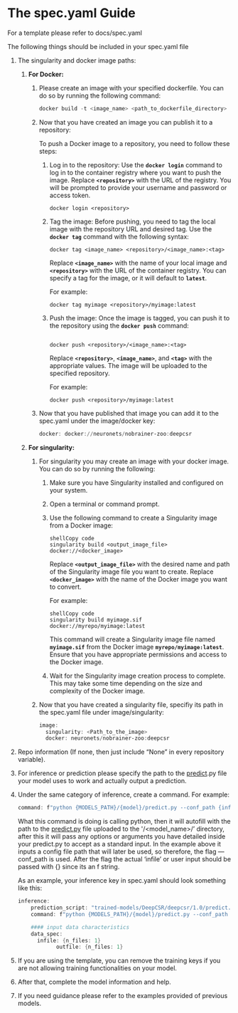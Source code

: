 # The spec.yaml Guide

For a template please refer to docs/spec.yaml

The following things should be included in your spec.yaml file

1. The singularity and docker image paths:
    1. **For Docker:**
        1. Please create an image with your specified dockerfile. You can do so by running the following command:
            
            ```powershell
            docker build -t <image_name> <path_to_dockerfile_directory>
            ```
            
        2. Now that you have created an image you can publish it to a repository:
            
            To push a Docker image to a repository, you need to follow these steps:
            
            1. Log in to the repository: Use the **`docker login`** command to log in to the container registry where you want to push the image. Replace **`<repository>`** with the URL of the registry. You will be prompted to provide your username and password or access token.
                
                ```
                docker login <repository>
                ```
                
            2. Tag the image: Before pushing, you need to tag the local image with the repository URL and desired tag. Use the **`docker tag`** command with the following syntax:
                
                ```
                docker tag <image_name> <repository>/<image_name>:<tag>
                ```
                
                Replace **`<image_name>`** with the name of your local image and **`<repository>`** with the URL of the container registry. You can specify a tag for the image, or it will default to **`latest`**.
                
                For example:
                
                ```
                docker tag myimage <repository>/myimage:latest
                ```
                
            3. Push the image: Once the image is tagged, you can push it to the repository using the **`docker push`** command:
                
                ```
                
                docker push <repository>/<image_name>:<tag>
                ```
                
                Replace **`<repository>`**, **`<image_name>`**, and **`<tag>`** with the appropriate values. The image will be uploaded to the specified repository.
                
                For example:
                
                ```
                docker push <repository>/myimage:latest
                ```
                
        3. Now that you have published that image you can add it to the spec.yaml under the image/docker key:
            
            ```powershell
            docker: docker://neuronets/nobrainer-zoo:deepcsr
            ```
            
    2. **For singularity:**
        1. For singularity you may create an image with your docker image. You can do so by running the following:
            1. Make sure you have Singularity installed and configured on your system.
            2. Open a terminal or command prompt.
            3. Use the following command to create a Singularity image from a Docker image:
                
                ```
                shellCopy code
                singularity build <output_image_file> docker://<docker_image>
                
                ```
                
                Replace **`<output_image_file>`** with the desired name and path of the Singularity image file you want to create. Replace **`<docker_image>`** with the name of the Docker image you want to convert.
                
                For example:
                
                ```
                shellCopy code
                singularity build myimage.sif docker://myrepo/myimage:latest
                
                ```
                
                This command will create a Singularity image file named **`myimage.sif`** from the Docker image **`myrepo/myimage:latest`**. Ensure that you have appropriate permissions and access to the Docker image.
                
            4. Wait for the Singularity image creation process to complete. This may take some time depending on the size and complexity of the Docker image.
        2. Now that you have created a singularity file, specifiy its path in the spec.yaml file under image/singularity:
            
            ```powershell
            image:
              singularity: <Path_to_the_image>
              docker: neuronets/nobrainer-zoo:deepcsr
            ```
            
2. Repo information (If none, then just include “None” in every repository variable).
3. For inference or prediction please specify the path to the [predict](http://predict.py).py file your model uses to work and actually output a prediction.
4. Under the same category of inference, create a command. For example:
    
    ```powershell
    command: f"python {MODELS_PATH}/{model}/predict.py --conf_path {infile[0]}"
    ```
    
    What this command is doing is calling python, then it will autofill with the path to the [predict.py](http://predict.py) file uploaded to the '<org>/<model_name>/<version>’ directory, after this it will pass any options or arguments you have detailed inside your predict.py to accept as a standard input. In the example above it inputs a config file path that will later be used, so therefore, the flag —conf_path is used. After the flag the actual ‘infile’ or user input should be passed with {} since its an f string.
    
    As an example, your inference key in spec.yaml should look something like this:
    
    ```powershell
    inference:
        prediction_script: "trained-models/DeepCSR/deepcsr/1.0/predict.py"
        command: f"python {MODELS_PATH}/{model}/predict.py --conf_path {infile[0]} {outfile}"
    
        #### input data characteristics
        data_spec:
          infile: {n_files: 1}
    			outfile: {n_files: 1}
    ```
    
5. If you are using the template, you can remove the training keys if you are not allowing training functionalities on your model.
6. After that, complete the model information and help.
7. If you need guidance please refer to the examples provided of previous models.